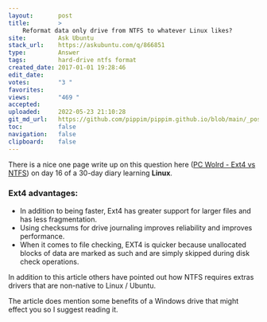 ```yaml
---
layout:       post
title:        >
    Reformat data only drive from NTFS to whatever Linux likes?
site:         Ask Ubuntu
stack_url:    https://askubuntu.com/q/866851
type:         Answer
tags:         hard-drive ntfs format
created_date: 2017-01-01 19:28:46
edit_date:    
votes:        "3 "
favorites:    
views:        "469 "
accepted:     
uploaded:     2022-05-23 21:10:28
git_md_url:   https://github.com/pippim/pippim.github.io/blob/main/_posts/2017/2017-01-01-Reformat-data-only-drive-from-NTFS-to-whatever-Linux-likes_.md
toc:          false
navigation:   false
clipboard:    false
---
```


There is a nice one page write up on this question here ([PC Wolrd - Ext4 vs NTFS][1]) on day 16 of a 30-day diary learning **Linux**.

### Ext4 advantages:
 - In addition to being faster, Ext4 has greater support for larger files  and has less fragmentation.
 - Using checksums for drive journaling improves reliability and improves performance.
 - When it comes to file checking, EXT4 is quicker because unallocated blocks of data are marked as such and are simply skipped during disk check operations.

In addition to this article others have pointed out how NTFS requires extras drivers that are non-native to Linux / Ubuntu.

The article does mention some benefits of a Windows drive that might effect you so I suggest reading it.

  [1]: http://www.pcworld.com/article/230527/ubuntu_linux_day_16_ext4_vs_ntfs.html
